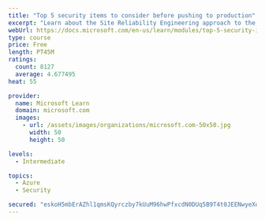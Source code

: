 ```yaml
---
title: "Top 5 security items to consider before pushing to production"
excerpt: "Learn about the Site Reliability Engineering approach to the challenge of assuring reliability and gain a better understanding of why it matters."
webUrl: https://docs.microsoft.com/en-us/learn/modules/top-5-security-items-to-consider/
type: course
price: Free
length: PT45M
ratings:
  count: 8127
  average: 4.677495
heat: 55

provider:
  name: Microsoft Learn
  domain: microsoft.com
  images:
    - url: /assets/images/organizations/microsoft.com-50x50.jpg
      width: 50
      height: 50

levels:
  - Intermediate

topics:
  - Azure
  - Security

secured: "eskoH5mbErAZhl1qmsKQyrczby7kUuM96hwPfxcdN0DUq5B9T4t0JEENwyeXoErHHnUnO8M5u781Dx4h1/xWdA5qFf7SGigpdVgMaPnX4lTi4YnJxbgqxszFU0Vgu6D/c465xByVGX9vbQu318VOjSWwc7iPw5gI5nTGszBtDAKUicVrG6iroJRNTfbuxDZ/mhTGWDHxmqHSq7aE0FI6uQDVfwPMcky9DPjM0oOZRor2q71RzqHvpEwoaoRc6PiU/q6vO3QfmDbvU5xPKvuulFgHJEtEAmdEaNQJUZ2dDTT3m+GHx7+ROiuqqtWKa8kxjKVIts6BJ6rphkxXkgBWaosJbxhJy2VB6Hb/hRe3auIUuMOY94atzcYZzARsgfwRZa9qkc0CcBVSXbaKFm+aC3HytkS2A2NvfxRxeyufi70=;hBYkInR8JqN+bFa1ima5HA=="
---
```


